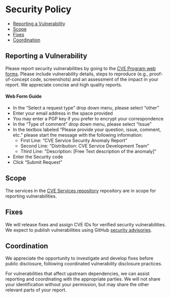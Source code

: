 # Security Policy

- [Reporting a Vulnerability](#reporting-a-vulnerability)
- [Scope](#scope)
- [Fixes](#fixes)
- [Coordination](#coordination)

## Reporting a Vulnerability

Please report security vulnerabilities by going to the [CVE Program web forms](https://cveform.mitre.org/). Please include vulnerability details, steps to reproduce (e.g., proof-of-concept code, screenshots) and an assessment of the impact in your report. We appreciate concise and high quality reports.

#### Web Form Guide

- In the “Select a request type” drop down menu, please select “other”  
- Enter your email address in the space provided  
- You may enter a PGP key if you prefer to encrypt your correspondence  
- In the “Type of comment” drop down menu, please select “Issue”  
- In the textbox labeled “Please provide your question, issue, comment, etc.” please start the message with the following information:
  - First Line: “CVE Service Security Anomaly Report”  
  - Second Line:  “Distribution: CVE Service Development Team”  
  - Third Line: "Description:  [Free Text description of the anomaly]”
- Enter the Security code  
- Click “Submit Request”  

## Scope

The services in the [CVE Services repository](https://github.com/CVEProject/cve-services) repository are in scope for reporting vulnerabilities.

## Fixes

We will release fixes and assign CVE IDs for verified security vulnerabilities. We expect to publish vulnerabilities using GitHub [security advisories](https://github.com/CVEProject/cve-services/security/advisories).

## Coordination

We appreciate the opportunity to investigate and develop fixes before public disclosure, following coordinated vulnerability disclosure practices.

For vulnerabilities that affect upstream dependencies, we can assist reporting and coordinating with the appropriate parties. We will not share your identification without your permission, but may share the other relevant parts of your report.
